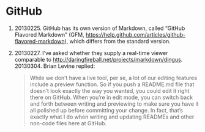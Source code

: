 GitHub
======

1.  ​20130225. GitHub has its own version of Markdown, called “GitHub
    Flavored Markdown” (GFM,
    <https://help.github.com/articles/github-flavored-markdown>), which
    differs from the standard version.

2.  ​20130227. I’ve asked whether they supply a real-time viewer
    comparable to <http://daringfireball.net/projects/markdown/dingus>.
    20130304. Brian Levine replied:

    > While we don’t have a live tool, per se, a lot of our editing
    > features include a preview function. So if you push a README.md
    > file that doesn’t look exactly the way you wanted, you could edit
    > it right there on GitHub. When you’re in edit mode, you can switch
    > back and forth between writing and previewing to make sure you
    > have it all polished up before committing your change. In fact,
    > that’s exactly what I do when writing and updating READMEs and
    > other non-code files here at GitHub.
